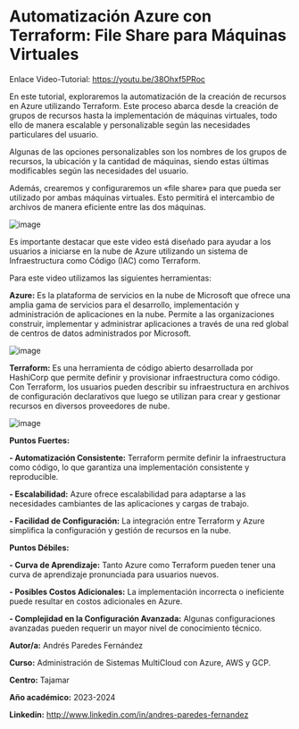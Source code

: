 # Automatización Azure con Terraform: File Share para Máquinas Virtuales

Enlace Video-Tutorial: https://youtu.be/38Ohxf5PRoc

En este tutorial, exploraremos la automatización de la creación de recursos en Azure utilizando Terraform. Este proceso abarca desde la creación de grupos de recursos hasta la implementación de máquinas virtuales, todo ello de manera escalable y personalizable según las necesidades particulares del usuario.
 
Algunas de las opciones personalizables son los nombres de los grupos de recursos, la ubicación y la cantidad de máquinas, siendo estas últimas modificables según las necesidades del usuario.
 
Además, crearemos y configuraremos un «file share» para que pueda ser utilizado por ambas máquinas virtuales. Esto permitirá el intercambio de archivos de manera eficiente entre las dos máquinas.
 
![image](https://github.com/Andres-paredes-fernandez/Automatizacion-Azure-con-Terraform-File-Share-para-Maquinas-Virtuales/assets/99333953/d8efa3d8-8db7-4f95-85aa-bb998fd222df)

Es importante destacar que este video está diseñado para ayudar a los usuarios a iniciarse en la nube de Azure utilizando un sistema de Infraestructura como Código (IAC) como Terraform.
 
Para este video utilizamos las siguientes herramientas:

**Azure:** Es la plataforma de servicios en la nube de Microsoft que ofrece una amplia gama de servicios para el desarrollo, implementación y administración de aplicaciones en la nube. Permite a las organizaciones construir, implementar y administrar aplicaciones a través de una red global de centros de datos administrados por Microsoft.

![image](https://github.com/Andres-paredes-fernandez/Automatizacion-Azure-con-Terraform-File-Share-para-Maquinas-Virtuales/assets/99333953/c837c99a-9b16-4809-b92c-b8de6951ac0f)

**Terraform:** Es una herramienta de código abierto desarrollada por HashiCorp que permite definir y provisionar infraestructura como código. Con Terraform, los usuarios pueden describir su infraestructura en archivos de configuración declarativos que luego se utilizan para crear y gestionar recursos en diversos proveedores de nube.

 ![image](https://github.com/Andres-paredes-fernandez/Automatizacion-Azure-con-Terraform-File-Share-para-Maquinas-Virtuales/assets/99333953/e341269e-5ea1-4f16-9d80-5c91b8f1d2e2)

**Puntos Fuertes:**
 
**- Automatización Consistente:** Terraform permite definir la infraestructura como código, lo que garantiza una implementación consistente y reproducible.

**- Escalabilidad:** Azure ofrece escalabilidad para adaptarse a las necesidades cambiantes de las aplicaciones y cargas de trabajo.

**- Facilidad de Configuración:** La integración entre Terraform y Azure simplifica la configuración y gestión de recursos en la nube.
  
**Puntos Débiles:**
 
**- Curva de Aprendizaje:** Tanto Azure como Terraform pueden tener una curva de aprendizaje pronunciada para usuarios nuevos.

**- Posibles Costos Adicionales:** La implementación incorrecta o ineficiente puede resultar en costos adicionales en Azure.

**- Complejidad en la Configuración Avanzada:** Algunas configuraciones avanzadas pueden requerir un mayor nivel de conocimiento técnico.
  
**Autor/a:** Andrés Paredes Fernández
 
**Curso:** Administración de Sistemas MultiCloud con Azure, AWS y GCP.
 
**Centro:** Tajamar
 
**Año académico:** 2023-2024
 
**Linkedin:** http://www.linkedin.com/in/andres-paredes-fernandez
